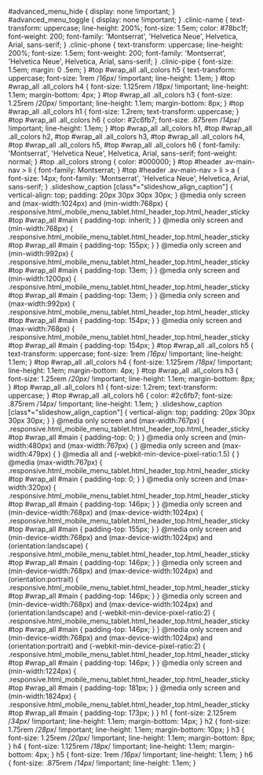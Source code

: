 #advanced_menu_hide { display: none !important; }
#advanced_menu_toggle { display: none !important; }
.clinic-name { text-transform: uppercase; line-height: 200%; font-size: 1.5em; color: #78bc1f; font-weight: 200; font-family: 'Montserrat', 'Helvetica Neue', Helvetica, Arial, sans-serif; }
.clinic-phone { text-transform: uppercase; line-height: 200%; font-size: 1.5em; font-weight: 200; font-family: 'Montserrat', 'Helvetica Neue', Helvetica, Arial, sans-serif; }
.clinic-pipe { font-size: 1.5em; margin: 0 .5em; }
#top #wrap_all .all_colors h5 { text-transform: uppercase; font-size: 1rem /*16px*/ !important; line-height: 1.1em; }
#top #wrap_all .all_colors h4 { font-size: 1.125rem /*18px*/ !important; line-height: 1.1em; margin-bottom: 4px; }
#top #wrap_all .all_colors h3 { font-size: 1.25rem /*20px*/ !important; line-height: 1.1em; margin-bottom: 8px; }
#top #wrap_all .all_colors h1 { font-size: 1.2rem; text-transform: uppercase; }
#top #wrap_all .all_colors h6 { color: #2c6fb7; font-size: .875rem /*14px*/ !important; line-height: 1.1em; }
#top #wrap_all .all_colors h1,
#top #wrap_all .all_colors h2,
#top #wrap_all .all_colors h3,
#top #wrap_all .all_colors h4,
#top #wrap_all .all_colors h5,
#top #wrap_all .all_colors h6 { font-family: 'Montserrat', 'Helvetica Neue', Helvetica, Arial, sans-serif; font-weight: normal; }
#top .all_colors strong { color: #000000; }
#top #header .av-main-nav > li { font-family: Montserrat; }
#top #header .av-main-nav > li > a { font-size: 14px; font-family: 'Montserrat', 'Helvetica Neue', Helvetica, Arial, sans-serif; }
.slideshow_caption [class*="slideshow_align_caption"] { vertical-align: top; padding: 20px 30px 30px 30px; }
@media only screen and (max-width:1024px) and (min-width:768px) {
    .responsive.html_mobile_menu_tablet.html_header_top.html_header_sticky #top #wrap_all #main { padding-top: inherit; }
}
@media only screen and (min-width:768px) {
    .responsive.html_mobile_menu_tablet.html_header_top.html_header_sticky #top #wrap_all #main { padding-top: 155px; }
}
@media only screen and (min-width:992px) {
    .responsive.html_mobile_menu_tablet.html_header_top.html_header_sticky #top #wrap_all #main { padding-top: 13em; }
}
@media only screen and (min-width:1200px) {
    .responsive.html_mobile_menu_tablet.html_header_top.html_header_sticky #top #wrap_all #main { padding-top: 13em; }
}
@media only screen and (max-width:992px) {
    .responsive.html_mobile_menu_tablet.html_header_top.html_header_sticky #top #wrap_all #main { padding-top: 154px; }
}
@media only screen and (max-width:768px) {
    .responsive.html_mobile_menu_tablet.html_header_top.html_header_sticky #top #wrap_all #main { padding-top: 154px; }
    #top #wrap_all .all_colors h5 { text-transform: uppercase; font-size: 1rem /*16px*/ !important; line-height: 1.1em; }
    #top #wrap_all .all_colors h4 { font-size: 1.125rem /*18px*/ !important; line-height: 1.1em; margin-bottom: 4px; }
    #top #wrap_all .all_colors h3 { font-size: 1.25rem /*20px*/ !important; line-height: 1.1em; margin-bottom: 8px; }
    #top #wrap_all .all_colors h1 { font-size: 1.2rem; text-transform: uppercase; }
    #top #wrap_all .all_colors h6 { color: #2c6fb7; font-size: .875rem /*14px*/ !important; line-height: 1.1em; }
    .slideshow_caption [class*="slideshow_align_caption"] { vertical-align: top; padding: 20px 30px 30px 30px; }
}
@media only screen and (max-width:767px) {
    .responsive.html_mobile_menu_tablet.html_header_top.html_header_sticky #top #wrap_all #main { padding-top: 0; }
}
@media only screen and (min-width:480px) and (max-width:767px) { }
@media only screen and (max-width:479px) { }
@media all and (-webkit-min-device-pixel-ratio:1.5) { }
@media (max-width:767px) {
    .responsive.html_mobile_menu_tablet.html_header_top.html_header_sticky #top #wrap_all #main { padding-top: 0; }
}
@media only screen and (max-width:320px) {
    .responsive.html_mobile_menu_tablet.html_header_top.html_header_sticky #top #wrap_all #main { padding-top: 146px; }
}
@media only screen and (min-device-width:768px) and (max-device-width:1024px) {
    .responsive.html_mobile_menu_tablet.html_header_top.html_header_sticky #top #wrap_all #main { padding-top: 155px; }
}
@media only screen and (min-device-width:768px) and (max-device-width:1024px) and (orientation:landscape) {
    .responsive.html_mobile_menu_tablet.html_header_top.html_header_sticky #top #wrap_all #main { padding-top: 146px; }
}
@media only screen and (min-device-width:768px) and (max-device-width:1024px) and (orientation:portrait) {
    .responsive.html_mobile_menu_tablet.html_header_top.html_header_sticky #top #wrap_all #main { padding-top: 146px; }
}
@media only screen and (min-device-width:768px) and (max-device-width:1024px) and (orientation:landscape) and (-webkit-min-device-pixel-ratio:2) {
    .responsive.html_mobile_menu_tablet.html_header_top.html_header_sticky #top #wrap_all #main { padding-top: 146px; }
}
@media only screen and (min-device-width:768px) and (max-device-width:1024px) and (orientation:portrait) and (-webkit-min-device-pixel-ratio:2) {
    .responsive.html_mobile_menu_tablet.html_header_top.html_header_sticky #top #wrap_all #main { padding-top: 146px; }
}
@media only screen and (min-width:1224px) {
    .responsive.html_mobile_menu_tablet.html_header_top.html_header_sticky #top #wrap_all #main { padding-top: 181px; }
}
@media only screen and (min-width:1824px) {
    .responsive.html_mobile_menu_tablet.html_header_top.html_header_sticky #top #wrap_all #main { padding-top: 173px; }
}
h1 { font-size: 2.125rem /*34px*/ !important; line-height: 1.1em; margin-bottom: 14px; }
h2 { font-size: 1.75rem /*28px*/ !important; line-height: 1.1em; margin-bottom: 10px; }
h3 { font-size: 1.25rem /*20px*/ !important; line-height: 1.1em; margin-bottom: 8px; }
h4 { font-size: 1.125rem /*18px*/ !important; line-height: 1.1em; margin-bottom: 4px; }
h5 { font-size: 1rem /*16px*/ !important; line-height: 1.1em; }
h6 { font-size: .875rem /*14px*/ !important; line-height: 1.1em; }